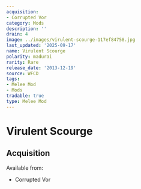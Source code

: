 ```yaml
---
acquisition:
- Corrupted Vor
category: Mods
description: ''
drain: 4
image: ../images/virulent-scourge-117ef84758.jpg
last_updated: '2025-09-17'
name: Virulent Scourge
polarity: madurai
rarity: Rare
release_date: '2013-12-19'
source: WFCD
tags:
- Melee Mod
- Mods
tradable: true
type: Melee Mod
---
```


# Virulent Scourge

## Acquisition

Available from:
- Corrupted Vor

